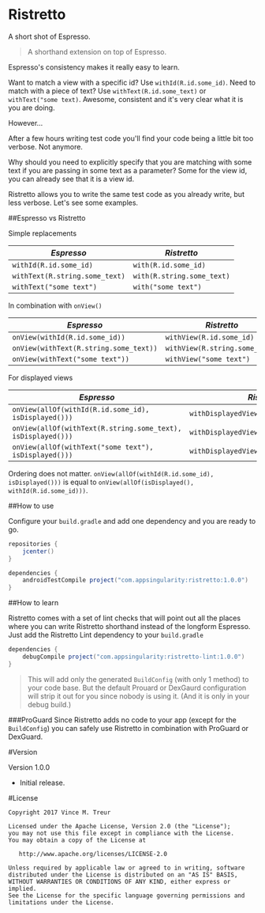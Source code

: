 Ristretto
============

A short shot of Espresso.

>A shorthand extension on top of Espresso.

Espresso's consistency makes it really easy to learn.

Want to match a view with a specific id? Use `withId(R.id.some_id)`.
Need to match with a piece of text? Use `withText(R.id.some_text)`
or `withText("some text)`.
Awesome, consistent and it's very clear what it is you are doing.

However...

After a few hours writing test code you'll find your code being a little bit too verbose.
Not anymore.

Why should you need to explicitly specify that you are matching with some text if you are passing in some text as a parameter? Some for the view id, you can already see that it is a view id.

Ristretto allows you to write the same test code as you already write, but less verbose.
Let's see some examples.

##Espresso vs Ristretto

Simple replacements

| *Espresso* | *Ristretto* |
| ---- | ---- |
| `withId(R.id.some_id)` | `with(R.id.some_id)` |
| `withText(R.string.some_text)` | `with(R.string.some_text)` |
| `withText("some text")` | `with("some text")` |

In combination with `onView()`

| *Espresso* | *Ristretto* |
| ---- | ---- |
| `onView(withId(R.id.some_id))` | `withView(R.id.some_id)` |
| `onView(withText(R.string.some_text))` | `withView(R.string.some_text)` |
| `onView(withText("some text"))` | `withView("some text")` |

For displayed views

| *Espresso* | *Ristretto* |
| ---- | ---- |
| `onView(allOf(withId(R.id.some_id), isDisplayed()))` | `withDisplayedView(R.id.some_id)` |
| `onView(allOf(withText(R.string.some_text), isDisplayed()))` | `withDisplayedView(R.string.some_text)` |
| `onView(allOf(withText("some text"), isDisplayed()))` | `withDisplayedView("some text")` |

Ordering does not matter.
`onView(allOf(withId(R.id.some_id), isDisplayed()))` is equal to `onView(allOf(isDisplayed(), withId(R.id.some_id)))`.


##How to use

Configure your `build.gradle` and add one dependency and you are ready to go.

```groovy
repositories {
    jcenter()
}

dependencies {
    androidTestCompile project("com.appsingularity:ristretto:1.0.0")
}
```

##How to learn

Ristretto comes with a set of lint checks that will point out all the places where you can write Ristretto shorthand instead of the longform Espresso.
Just add the Ristretto Lint dependency to your `build.gradle`
```groovy
dependencies {
    debugCompile project("com.appsingularity:ristretto-lint:1.0.0")
}
```
>This will add only the generated `BuildConfig` (with only 1 method) to your code base. But the default Prouard or DexGaurd configuration will strip it out for you since nobody is using it. (And it is only in your debug build.)

###ProGuard
Since Ristretto adds no code to your app (except for the `BuildConfig`) you can safely use Ristretto in combination with ProGuard or DexGuard.

#Version

Version 1.0.0
- Initial release.

#License

    Copyright 2017 Vince M. Treur

    Licensed under the Apache License, Version 2.0 (the "License");
    you may not use this file except in compliance with the License.
    You may obtain a copy of the License at

       http://www.apache.org/licenses/LICENSE-2.0

    Unless required by applicable law or agreed to in writing, software
    distributed under the License is distributed on an "AS IS" BASIS,
    WITHOUT WARRANTIES OR CONDITIONS OF ANY KIND, either express or implied.
    See the License for the specific language governing permissions and
    limitations under the License.
